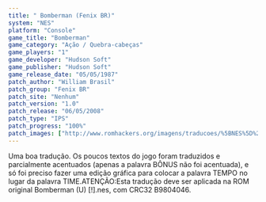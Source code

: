 ```yaml
---
title: " Bomberman (Fenix BR)"
system: "NES"
platform: "Console"
game_title: "Bomberman"
game_category: "Ação / Quebra-cabeças"
game_players: "1"
game_developer: "Hudson Soft"
game_publisher: "Hudson Soft"
game_release_date: "05/05/1987"
patch_author: "William Brasil"
patch_group: "Fenix BR"
patch_site: "Nenhum"
patch_version: "1.0"
patch_release: "06/05/2008"
patch_type: "IPS"
patch_progress: "100%"
patch_images: ["http://www.romhackers.org/imagens/traducoes/%5BNES%5D%20Bomberman%20-%20Fenix%20BR%20-%201.png","http://www.romhackers.org/imagens/traducoes/%5BNES%5D%20Bomberman%20-%20Fenix%20BR%20-%202.png","http://www.romhackers.org/imagens/traducoes/%5BNES%5D%20Bomberman%20-%20Fenix%20BR%20-%203.png"]
---
```

Uma boa tradução. Os poucos textos do jogo foram traduzidos e parcialmente acentuados (apenas a palavra BÔNUS não foi acentuada), e só foi preciso fazer uma edição gráfica para colocar a palavra TEMPO no lugar da palavra TIME.ATENÇÃO:Esta tradução deve ser aplicada na ROM original Bomberman (U) [!].nes, com CRC32 B9804046.
